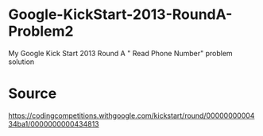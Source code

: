 # Google-KickStart-2013-RoundA-Problem2
My Google Kick Start 2013 Round A " Read Phone Number" problem solution
# Source 
https://codingcompetitions.withgoogle.com/kickstart/round/0000000000434ba1/0000000000434813
